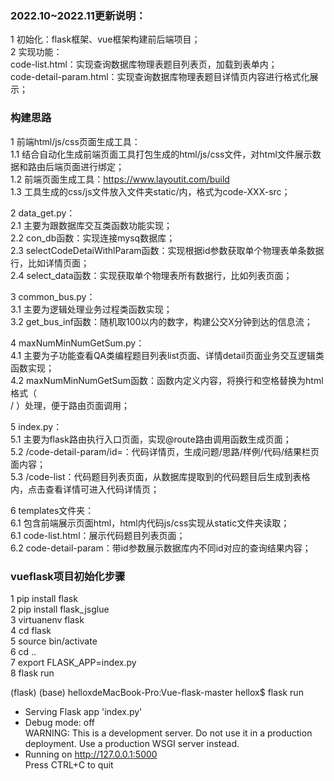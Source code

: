 
### 2022.10~2022.11更新说明：  
1 初始化：flask框架、vue框架构建前后端项目；  
2 实现功能：  
code-list.html：实现查询数据库物理表题目列表页，加载到表单内；  
code-detail-param.html：实现查询数据库物理表题目详情页内容进行格式化展示；  
  
### 构建思路  
  
1 前端html/js/css页面生成工具：  
1.1 结合自动化生成前端页面工具打包生成的html/js/css文件，对html文件展示数据和路由后端页面进行绑定；  
1.2 前端页面生成工具：https://www.layoutit.com/build  
1.3 工具生成的css/js文件放入文件夹static/内，格式为code-XXX-src；  
  
2 data_get.py：  
2.1 主要为跟数据库交互类函数功能实现；  
2.2 con_db函数：实现连接mysq数据库；  
2.3 selectCodeDetaiWithlParam函数：实现根据id参数获取单个物理表单条数据行，比如详情页面；  
2.4 select_data函数：实现获取单个物理表所有数据行，比如列表页面；  

3 common_bus.py：  
3.1 主要为逻辑处理业务过程类函数实现；  
3.2 get_bus_inf函数：随机取100以内的数字，构建公交X分钟到达的信息流；  
  
4 maxNumMinNumGetSum.py：  
4.1 主要为子功能查看QA类编程题目列表list页面、详情detail页面业务交互逻辑类函数实现；  
4.2 maxNumMinNumGetSum函数：函数内定义内容，将换行和空格替换为html格式（<br>/&nbsp;）处理，便于路由页面调用；  
  
5 index.py：  
5.1 主要为flask路由执行入口页面，实现@route路由调用函数生成页面；  
5.2 /code-detail-param/id=<id>：代码详情页，生成问题/思路/样例/代码/结果栏页面内容；  
5.3 /code-list：代码题目列表页面，从数据库提取到的代码题目后生成到表格内，点击查看详情可进入代码详情页；  
  
6 templates文件夹：  
6.1 包含前端展示页面html，html内代码js/css实现从static文件夹读取；  
6.1 code-list.html：展示代码题目列表页面；  
6.2 code-detail-param：带id参数展示数据库内不同id对应的查询结果内容；  
  
### vueflask项目初始化步骤  
  
1 pip install flask  
2 pip install flask_jsglue  
3 virtuanenv flask    
4 cd flask  
5 source bin/activate  
6 cd ..  
7 export FLASK_APP=index.py  
8 flask run  
>>>>>>>>>>>>>>>>>>>>>>>>>>>>>>>>>>>>>>>>>>>>>>>>>>>>>>>>>>>>>>>>>>>>>
(flask) (base) helloxdeMacBook-Pro:Vue-flask-master hellox$ flask run  
* Serving Flask app 'index.py'  
* Debug mode: off    
WARNING: This is a development server. Do not use it in a production deployment. Use a production WSGI server instead.  
* Running on http://127.0.0.1:5000  
Press CTRL+C to quit  
>>>>>>>>>>>>>>>>>>>>>>>>>>>>>>>>>>>>>>>>>>>>>>>>>>>>>>>>>>>>>>>>>>>>>
